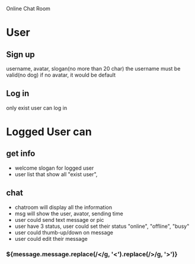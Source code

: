 Online Chat Room

# User

## Sign up
username, avatar, slogan(no more than 20 char)
the username must be valid(no dog)
if no avatar, it would be default

## Log in
only exist user can log in

# Logged User can

## get info
* welcome slogan for logged user
* user list that show all "exist user",

## chat
* chatroom will display all the information
* msg will show the user, avator, sending time
* user could send text message or pic
* user have 3 status, user could set their status "online", "offline", "busy"
* user could thumb-up/down on message
* user could edit their message


### ${message.message.replace(/</g, '&lt;').replace(/>/g, '&gt;')}